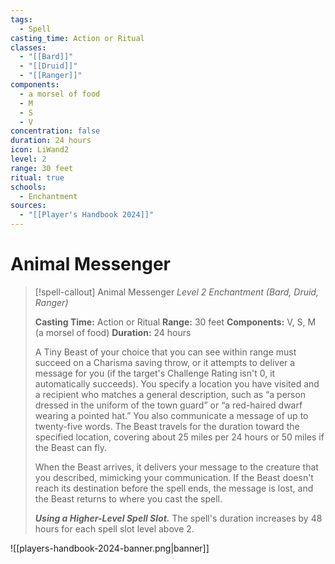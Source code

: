 ```yaml
---
tags:
  - Spell
casting_time: Action or Ritual
classes:
  - "[[Bard]]"
  - "[[Druid]]"
  - "[[Ranger]]"
components:
  - a morsel of food
  - M
  - S
  - V
concentration: false
duration: 24 hours
icon: LiWand2
level: 2
range: 30 feet
ritual: true
schools:
  - Enchantment
sources:
  - "[[Player's Handbook 2024]]"
---
```


# Animal Messenger

>[!spell-callout] Animal Messenger
>_Level 2 Enchantment (Bard, Druid, Ranger)_
>
>**Casting Time:** Action or Ritual
>**Range:** 30 feet
>**Components:** V, S, M (a morsel of food)
>**Duration:** 24 hours
>
>A Tiny Beast of your choice that you can see within range must succeed on a Charisma saving throw, or it attempts to deliver a message for you (if the target's Challenge Rating isn't 0, it automatically succeeds). You specify a location you have visited and a recipient who matches a general description, such as “a person dressed in the uniform of the town guard” or “a red-haired dwarf wearing a pointed hat.” You also communicate a message of up to twenty-five words. The Beast travels for the duration toward the specified location, covering about 25 miles per 24 hours or 50 miles if the Beast can fly.
>
>When the Beast arrives, it delivers your message to the creature that you described, mimicking your communication. If the Beast doesn't reach its destination before the spell ends, the message is lost, and the Beast returns to where you cast the spell.
>
>**_Using a Higher-Level Spell Slot._** The spell's duration increases by 48 hours for each spell slot level above 2.


![[players-handbook-2024-banner.png|banner]]
